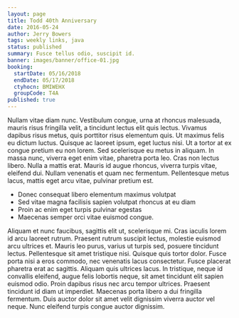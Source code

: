 ```yaml
---
layout: page
title: Todd 40th Anniversary
date: 2016-05-24
author: Jerry Bowers
tags: weekly links, java
status: published
summary: Fusce tellus odio, suscipit id.
banner: images/banner/office-01.jpg
booking:
  startDate: 05/16/2018
  endDate: 05/17/2018
  ctyhocn: BMIWEHX
  groupCode: T4A
published: true
---
```

Nullam vitae diam nunc. Vestibulum congue, urna at rhoncus malesuada, mauris risus fringilla velit, a tincidunt lectus elit quis lectus. Vivamus dapibus risus metus, quis porttitor risus elementum quis. Ut maximus felis eu dictum luctus. Quisque ac laoreet ipsum, eget luctus nisi. Ut a tortor at ex congue pretium eu non lorem. Sed scelerisque eu metus in aliquam. In massa nunc, viverra eget enim vitae, pharetra porta leo. Cras non lectus libero. Nulla a mattis erat. Mauris id augue rhoncus, viverra turpis vitae, eleifend dui. Nullam venenatis et quam nec fermentum. Pellentesque metus lacus, mattis eget arcu vitae, pulvinar pretium est.

* Donec consequat libero elementum maximus volutpat
* Sed vitae magna facilisis sapien volutpat rhoncus at eu diam
* Proin ac enim eget turpis pulvinar egestas
* Maecenas semper orci vitae euismod congue.

Aliquam et nunc faucibus, sagittis elit ut, scelerisque mi. Cras iaculis lorem id arcu laoreet rutrum. Praesent rutrum suscipit lectus, molestie euismod arcu ultrices et. Mauris leo purus, varius ut turpis sed, posuere tincidunt lectus. Pellentesque sit amet tristique nisi. Quisque quis tortor dolor. Fusce porta nisi a eros commodo, nec venenatis lacus consectetur. Fusce placerat pharetra erat ac sagittis. Aliquam quis ultrices lacus. In tristique, neque id convallis eleifend, augue felis lobortis neque, sit amet tincidunt elit sapien euismod odio. Proin dapibus risus nec arcu tempor ultrices. Praesent tincidunt id diam ut imperdiet. Maecenas porta libero a dui fringilla fermentum. Duis auctor dolor sit amet velit dignissim viverra auctor vel neque. Nunc eleifend turpis congue auctor dignissim.
